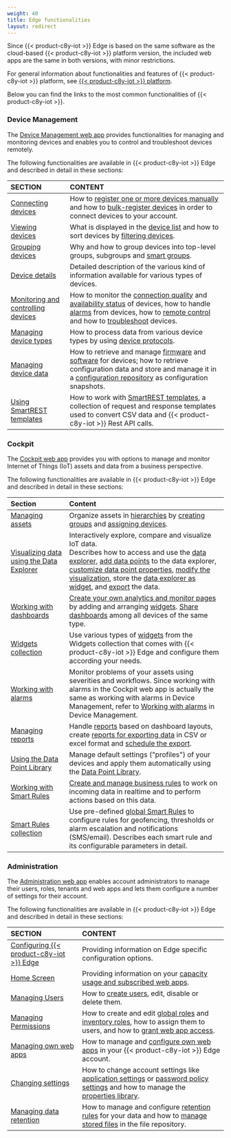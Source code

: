 ```yaml
---
weight: 40
title: Edge functionalities
layout: redirect
---
```


Since {{< product-c8y-iot >}} Edge is based on the same software as the cloud-based {{< product-c8y-iot >}} platform version, the included web apps are the same in both versions, with minor restrictions.

For general information about functionalities and features of {{< product-c8y-iot >}} platform, see [{{< product-c8y-iot >}} platform](/welcome/intro-documentation/).

Below you can find the links to the most common functionalities of {{< product-c8y-iot >}}.

### Device Management

The [Device Management web app](/users-guide/device-management) provides functionalities for managing and monitoring devices and enables you to control and troubleshoot devices remotely.

The following functionalities are available in {{< product-c8y-iot >}} Edge and described in detail in these sections:

|SECTION|CONTENT|
|:---|:---|
|[Connecting devices](/users-guide/device-management/#connecting-devices)|How to [register one or more devices manually](/users-guide/device-management#device-registration-manually) and how to [bulk-register devices](/users-guide/device-management#creds-upload) in order to connect devices to your account.
|[Viewing devices](/users-guide/device-management#viewing-devices)|What is displayed in the [device list](/users-guide/device-management#device-list) and how to sort devices by [filtering devices](/users-guide/device-management#filtering-devices).
|[Grouping devices](/users-guide/device-management#grouping-devices)|Why and how to group devices into top-level groups, subgroups and [smart groups](/users-guide/device-management#smart-groups).
|[Device details](/users-guide/device-management#device-details)|Detailed description of the various kind of  information available for various types of  devices.
|[Monitoring and controlling devices](/users-guide/device-management#monitoring-and-controlling-devices)|How to monitor the [connection quality](/users-guide/device-management#connection-monitoring) and [availability status](/users-guide/device-management#monitoring-availability) of devices, how to handle [alarms](/users-guide/device-management#alarm-monitoring) from devices, how to [remote control](/users-guide/device-management#operation-monitoring) and how to [troubleshoot](/users-guide/device-management#events-all) devices.
|[Managing device types](/users-guide/device-management#managing-device-types)|How to process data from various device types by using [device protocols](/users-guide/device-management#managing-device-types).
|[Managing device data](#managing-device-data)|How to retrieve and manage [firmware](#firmware-repo) and [software](#software-repo) for devices; how to retrieve configuration data and store and manage it in a [configuration repository](#configuration-repository) as configuration snapshots.
|[Using SmartREST templates](/users-guide/device-management#smartrest-templates)|How to work with [SmartREST  templates](/users-guide/device-management#smartrest-templates), a collection of request and response templates used to convert CSV data and {{< product-c8y-iot >}} Rest API calls.

### Cockpit

The [Cockpit web app](/users-guide/cockpit) provides you with options to manage and monitor  Internet of Things (IoT) assets and data from a business perspective.

The following functionalities are available in {{< product-c8y-iot >}} Edge and described in detail in these sections:

|Section|Content|
|:---|:---|
|[Managing assets](/users-guide/cockpit#managing-assets)|Organize assets in [hierarchies](/users-guide/cockpit#hierarchies) by [creating groups](/users-guide/cockpit#creating-groups) and [assigning devices](/users-guide/cockpit#assigning-devices).
|[Visualizing data using the Data Explorer](/users-guide/cockpit#data-explorer)|Interactively explore, compare and visualize IoT data. <br> Describes how to access and use the [data explorer](/users-guide/cockpit#data-explorer), [add data points](/users-guide/cockpit#add-data-points) to the data explorer, [customize data point properties](/users-guide/cockpit#customize-data-points), [modify the visualization](/users-guide/cockpit#change-visualization), store the [data explorer as widget](/users-guide/cockpit#create-widget), and [export](/users-guide/cockpit#export-data) the data.
|[Working with dashboards](/users-guide/cockpit#dashboards)|[Create your own analytics and monitor pages](/users-guide/cockpit#creating-dashboards) by adding and arranging [widgets](/users-guide/cockpit#adding-widgets). [Share dashboards](/users-guide/cockpit#sharing-dashboards) among all devices of the same type.
|[Widgets collection](/users-guide/cockpit#widgets)|Use various types of [widgets](/users-guide/cockpit#widgets) from the Widgets collection that comes with {{< product-c8y-iot >}} Edge and configure them according your needs.
|[Working with alarms](/users-guide/device-management/#alarm-monitoring)|Monitor problems of your assets using severities and workflows. Since working with alarms in the Cockpit web app is actually the same as working with alarms in Device Management, refer to [Working with alarms](/users-guide/device-management/#alarm-monitoring) in Device Management.
|[Managing reports](/users-guide/cockpit#reports)|Handle [reports](/users-guide/cockpit#reports) based on dashboard layouts, create [reports for exporting data](/users-guide/cockpit#reporting) in CSV or excel format and [schedule the export](/users-guide/cockpit#schedule-export).
|[Using the Data Point Library](/users-guide/cockpit#data-point-library)|Manage default settings ("profiles") of your devices and apply them automatically using the [Data Point Library](/users-guide/cockpit#data-point-library).
|[Working with Smart Rules](/users-guide/cockpit#smart-rules)|[Create and manage business rules](/users-guide/cockpit#create-rules) to work on incoming data in realtime and to perform actions based on this data.
|[Smart Rules collection](/users-guide/cockpit#smart-rules-collection)|Use pre-defined [global Smart Rules](/users-guide/cockpit#smart-rules-collection) to configure rules for geofencing, thresholds or alarm escalation and notifications (SMS/email). Describes each smart rule and its configurable parameters in detail.

### Administration

The [Administration web app](/users-guide/administration) enables account administrators to manage their users, roles, tenants and web apps and lets them configure a number of settings for their account.

The following functionalities are available in {{< product-c8y-iot >}} Edge and described in detail in these sections:

|SECTION|CONTENT|
|:---|:---|
|[Configuring {{< product-c8y-iot >}} Edge](/edge/configuration/)|Providing information on Edge specific configuration options.
|[Home Screen](/users-guide/administration#home-screen)|Providing information on your [capacity usage and subscribed web apps](/users-guide/administration#home-screen).
|[Managing Users](/users-guide/administration#managing-users)|How to [create users](/users-guide/administration#creating-users), edit, disable or delete them.
|[Managing Permissions](/users-guide/administration#managing-permissions)|How to create and edit [global roles](/users-guide/administration#global) and [inventory roles](/users-guide/administration#inventory), how to assign them to users, and how to [grant web app access](/users-guide/administration#app-access).
|[Managing own web apps](/users-guide/administration#managing-applications)|How to manage and [configure own web apps](/users-guide/administration#managing-applications) in your {{< product-c8y-iot >}}  Edge account.
|[Changing settings](/users-guide/administration#changing-settings)|How to change account settings like [application settings](/users-guide/administration#default-app) or [password policy settings](/users-guide/administration#changing-password-settings) and how to manage the [properties library](/users-guide/administration#properties).
|[Managing data retention](/users-guide/administration#retention-rules)|How to manage and configure [retention rules](/users-guide/administration#retention-rules) for your data and how to [manage stored files](/users-guide/administration#files) in the file repository.
